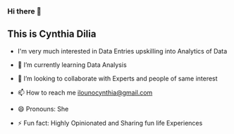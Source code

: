  ### Hi there 👋
## This is Cynthia Dilia
 - I'm very much interested in Data Entries 
upskilling into Analytics of Data

- 🌱 I’m currently learning Data Analysis


- 💞️ I’m looking to collaborate with Experts
  and people of same interest
  
- 📫 How to reach me ilounocynthia@gmail.com

-  😄 Pronouns: She
- ⚡ Fun fact: Highly Opinionated and Sharing fun
  life Experiences
